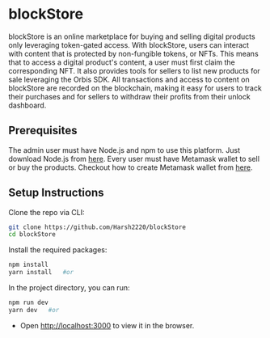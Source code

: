 # blockStore
blockStore is an online marketplace for buying and selling digital products only leveraging token-gated access. With blockStore, users can interact with content that is protected by non-fungible tokens, or NFTs. This means that to access a digital product's content, a user must first claim the corresponding NFT. It also provides tools for sellers to list new products for sale leveraging the Orbis SDK. All transactions and access to content on blockStore are recorded on the blockchain, making it easy for users to track their purchases and for sellers to withdraw their profits from their unlock dashboard. 


## Prerequisites

The admin user must have Node.js and npm to use this platform. Just download Node.js from [here](https://nodejs.org/en/download/). Every user must have Metamask wallet to sell or buy the products. Checkout how to create Metamask wallet from [here](https://polygon.technology/blog/getting-started-with-metamask-on-polygon).

## Setup Instructions

Clone the repo via CLI:
```sh
git clone https://github.com/Harsh2220/blockStore
cd blockStore
```

Install the required packages:
```sh
npm install 
yarn install   #or
```

In the project directory, you can run:
```sh
npm run dev
yarn dev   #or
```

- Open [http://localhost:3000](http://localhost:3000) to view it in the browser.
